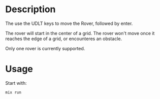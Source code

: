 # Description
The use the UDLT keys to move the Rover, followed by enter.

The rover will start in the center of a grid. The rover won't move once it reaches the edge of a grid, or encounteres an obstacle.

Only one rover is currently supported.

# Usage

Start with:

```bash
mix run
```
